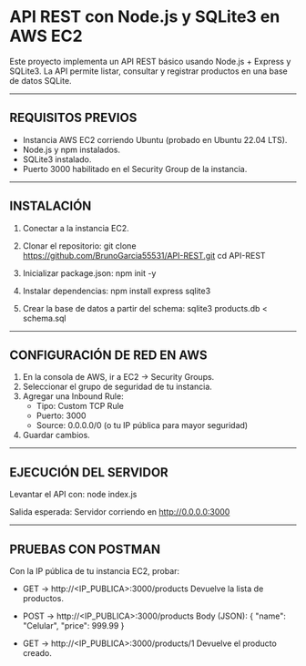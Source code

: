 API REST con Node.js y SQLite3 en AWS EC2
==========================================

Este proyecto implementa un API REST básico usando Node.js + Express y SQLite3.
La API permite listar, consultar y registrar productos en una base de datos SQLite.

------------------------------------------
REQUISITOS PREVIOS
------------------------------------------
- Instancia AWS EC2 corriendo Ubuntu (probado en Ubuntu 22.04 LTS).
- Node.js y npm instalados.
- SQLite3 instalado.
- Puerto 3000 habilitado en el Security Group de la instancia.

------------------------------------------
INSTALACIÓN
------------------------------------------
1. Conectar a la instancia EC2.

2. Clonar el repositorio:
   git clone https://github.com/BrunoGarcia55531/API-REST.git
   cd API-REST

3. Inicializar package.json:
   npm init -y

4. Instalar dependencias:
   npm install express sqlite3

5. Crear la base de datos a partir del schema:
   sqlite3 products.db < schema.sql

------------------------------------------
CONFIGURACIÓN DE RED EN AWS
------------------------------------------
1. En la consola de AWS, ir a EC2 → Security Groups.
2. Seleccionar el grupo de seguridad de tu instancia.
3. Agregar una Inbound Rule:
   - Tipo: Custom TCP Rule
   - Puerto: 3000
   - Source: 0.0.0.0/0 (o tu IP pública para mayor seguridad)
4. Guardar cambios.
   
------------------------------------------
EJECUCIÓN DEL SERVIDOR
------------------------------------------
Levantar el API con:
   node index.js

Salida esperada:
   Servidor corriendo en http://0.0.0.0:3000

------------------------------------------
PRUEBAS CON POSTMAN
------------------------------------------
Con la IP pública de tu instancia EC2, probar:

- GET → http://<IP_PUBLICA>:3000/products
  Devuelve la lista de productos.

- POST → http://<IP_PUBLICA>:3000/products
  Body (JSON):
  {
    "name": "Celular",
    "price": 999.99
  }

- GET → http://<IP_PUBLICA>:3000/products/1
  Devuelve el producto creado.

